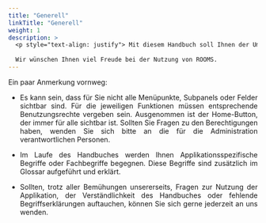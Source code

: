 ```yaml
---
title: "Generell"
linkTitle: "Generell"
weight: 1
description: >
  <p style="text-align: justify"> Mit diesem Handbuch soll Ihnen der Umgang mit ROOMS erleichtert  und die Funktionsweisen erklärt werden. Es dient als Leitfaden für Schulungen sowie als Nachschlagewerk im täglichen Gebrauch. </p>
  
  Wir wünschen Ihnen viel Freude bei der Nutzung von ROOMS.
---
```

Ein paar Anmerkung vornweg:

-  <p style="text-align: justify"> Es kann sein, dass für Sie nicht alle Menüpunkte, Subpanels oder Felder sichtbar sind. Für die jeweiligen Funktionen müssen entsprechende Benutzungsrechte vergeben sein. Ausgenommen ist der Home-Button, der immer für alle sichtbar ist. Sollten Sie Fragen zu den Berechtigungen haben, wenden Sie sich bitte an die für die Administration verantwortlichen Personen. </p>

-  <p style="text-align: justify"> Im Laufe des Handbuches werden Ihnen Applikationsspezifische Begriffe oder Fachbegriffe begegnen. Diese Begriffe sind zusätzlich im Glossar aufgeführt und erklärt. </p>

-  <p style="text-align: justify"> Sollten, trotz aller Bemühungen unsererseits, Fragen zur Nutzung der Applikation, der Verständlichkeit des Handbuches oder fehlende Begriffserklärungen auftauchen, können Sie sich gerne jederzeit an uns wenden. </p>
